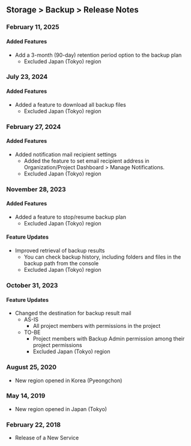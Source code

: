 ## Storage > Backup > Release Notes

### February 11, 2025
#### Added Features
* Add a 3-month (90-day) retention period option to the backup plan
    * Excluded Japan (Tokyo) region
    
### July 23, 2024
#### Added Features
* Added a feature to download all backup files
    * Excluded Japan (Tokyo) region

### February 27, 2024
#### Added Features
* Added notification mail recipient settings 
    * Added the feature to set email recipient address in Organization/Project Dashboard > Manage Notifications.
    * Excluded Japan (Tokyo) region

### November 28, 2023
#### Added Features
* Added a feature to stop/resume backup plan
    * Excluded Japan (Tokyo) region
#### Feature Updates
* Improved retrieval of backup results 
    * You can check backup history, including folders and files in the backup path from the console
    * Excluded Japan (Tokyo) region

### October 31, 2023
#### Feature Updates
* Changed the destination for backup result mail
    * AS-IS
        * All project members with permissions in the project
    * TO-BE
        * Project members with Backup Admin permission among their project permissions
        * Excluded Japan (Tokyo) region

### August 25, 2020
* New region opened in Korea (Pyeongchon)

### May 14, 2019
* New region opened in Japan (Tokyo)

### February 22, 2018
* Release of a New Service
